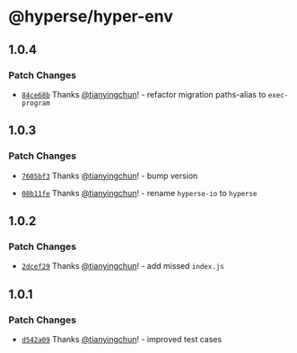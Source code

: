 # @hyperse/hyper-env

## 1.0.4

### Patch Changes

- [`84ce68b`](https://github.com/hyperse-io/hyper-env/commit/84ce68b0b657401bbff12a4a713d2b899a6cca9d) Thanks [@tianyingchun](https://github.com/tianyingchun)! - refactor migration paths-alias to `exec-program`

## 1.0.3

### Patch Changes

- [`7605bf3`](https://github.com/hyperse-io/hyper-env/commit/7605bf30779cf552d2ca239a5b3b700af36d21e3) Thanks [@tianyingchun](https://github.com/tianyingchun)! - bump version

- [`08b11fe`](https://github.com/hyperse-io/hyper-env/commit/08b11fe4db1e06397e3ac66e6414a6c05780b3ba) Thanks [@tianyingchun](https://github.com/tianyingchun)! - rename `hyperse-io` to `hyperse`

## 1.0.2

### Patch Changes

- [`2dcef29`](https://github.com/hyperse-io/hyper-env/commit/2dcef29509c0287643994ce9d859a72841a738c1) Thanks [@tianyingchun](https://github.com/tianyingchun)! - add missed `index.js`

## 1.0.1

### Patch Changes

- [`d542a09`](https://github.com/hyperse-io/hyper-env/commit/d542a093eb84addf8051eecb981ba50437e6be1a) Thanks [@tianyingchun](https://github.com/tianyingchun)! - improved test cases
